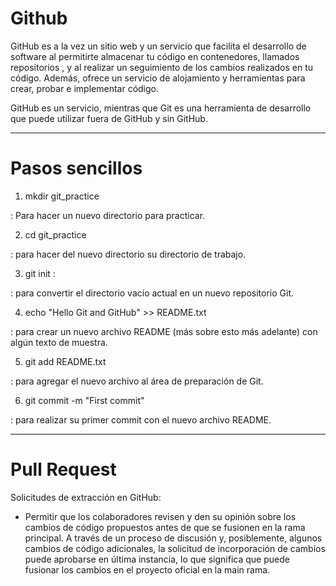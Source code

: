 # Github

GitHub es a la vez un sitio web y un servicio que facilita el desarrollo de software al permitirte almacenar tu código en contenedores, llamados repositorios , y al realizar un seguimiento de los 
cambios realizados en tu código. Además, ofrece un servicio de alojamiento y herramientas para crear, probar e implementar código.

GitHub es un servicio, mientras que Git es una herramienta de desarrollo que puede utilizar fuera de GitHub y sin GitHub.

---

# Pasos sencillos

1. mkdir git_practice 

: Para hacer un nuevo directorio para practicar.

2. cd git_practice

: para hacer del nuevo directorio su directorio de trabajo.

3. git init : 

: para convertir el directorio vacío actual en un nuevo repositorio Git.

4. echo "Hello Git and GitHub" >> README.txt 

: para crear un nuevo archivo README (más sobre esto más adelante) con algún texto de muestra.

5. git add README.txt 

: para agregar el nuevo archivo al área de preparación de Git.

6. git commit -m "First commit"

: para realizar su primer commit con el nuevo archivo README.

---

# Pull Request

Solicitudes de extracción en GitHub:

- Permitir que los colaboradores revisen y den su opinión sobre los cambios de código
propuestos antes de que se fusionen en la rama principal. A través de un proceso de 
discusión y, posiblemente, algunos cambios de código adicionales, la solicitud de
incorporación de cambios puede aprobarse en última instancia, lo que significa 
que puede fusionar los cambios en el proyecto oficial en la main rama.